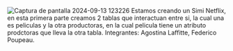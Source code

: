![Captura de pantalla 2024-09-13 123226](https://github.com/user-attachments/assets/0519e319-0b0d-4053-9658-865e438610cf)
Estamos creando un Simi Netflix, en esta primera parte creamos 2 tablas que interactuan entre si, la cual una es peliculas y la otra productoras, en la cual pelicula tiene un atributo prodctoras que lleva la otra tabla.
Integrantes: Agostina Laffitte, Federico Poupeau.
